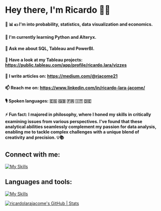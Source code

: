 # Hey there, I'm Ricardo 🖖🏼


#### 🎲 📊 💵 I'm into probability, statistics, data visualization and economics.

#### 🌱 I'm currently learning Python and Alteryx.

#### 💬 Ask me about SQL, Tableau and PowerBI.

#### 👀 Have a look at my Tableau projects: https://public.tableau.com/app/profile/ricardo.lara/vizzes

#### 📝 I write articles on: https://medium.com/@rjacome21

#### 📫 Reach me on: https://www.linkedin.com/in/ricardo-lara-jacome/

#### 🎙️ Spoken languages: 🇪🇸 🇬🇧 🇫🇷 🇮🇹 🇩🇪

#### ⚡ Fun fact: I majored in philosophy, where I honed my skills in critically examining issues from various perspectives. I've found that these analytical abilities seamlessly complement my passion for data analysis, enabling me to tackle complex challenges with a unique blend of creativity and precision. 💡📚


## Connect with me:
[![My Skills](https://skillicons.dev/icons?i=linkedin,&perline=2)](https://www.linkedin.com/in/ricardo-lara-jacome/)



## Languages and tools:
[![My Skills](https://skillicons.dev/icons?i=postgres,py,git,gcp,docker,anaconda,linux,html,&perline=8)](https://www.postgresql.org/)



[![ricardolarajacome's GitHub | Stats](https://stats.quine.sh/ricardolarajacome/github?theme=dark)](https://quine.sh?utm_source=widgets&utm_campaign=ricardolarajacome)


